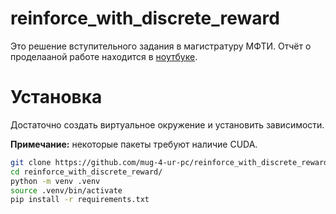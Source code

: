 # reinforce_with_discrete_reward

Это решение вступительного задания в магистратуру МФТИ.
Отчёт о проделааной работе находится в [ноутбуке](reinforce.ipynb).

# Установка
Достаточно создать виртуальное окружение и установить зависимости.

__Примечание:__ некоторые пакеты требуют наличие CUDA.

```sh
git clone https://github.com/mug-4-ur-pc/reinforce_with_discrete_reward.git
cd reinforce_with_discrete_reward/
python -m venv .venv
source .venv/bin/activate
pip install -r requirements.txt
```

